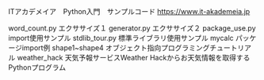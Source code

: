 ITアカデメイア　Python入門　サンプルコード
https://www.it-akademeia.jp

word_count.py  エクササイズ１
generator.py  エクササイズ２
package_use.py  import使用サンプル
stdlib_tour.py  標準ライブラリ使用サンプル
mycalc パッケージimport例
shape1~shape4  オブジェクト指向プログラミングチュートリアル
weather_hack  天気予報サービスWeather Hackからお天気情報を取得するPythonプログラム